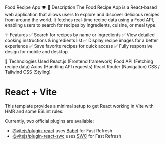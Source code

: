 Food Recipe App 🍽️
📌 Description
The Food Recipe App is a React-based web application that allows users to explore and discover delicious recipes from around the world. It fetches real-time recipe data using a Food API, enabling users to search for recipes by ingredients, cuisine, or meal type.

✨ Features
✅ Search for recipes by name or ingredients
✅ View detailed cooking instructions & ingredients list
✅ Display recipe images for a better experience
✅ Save favorite recipes for quick access
✅ Fully responsive design for mobile and desktop

🔧 Technologies Used
React.js (Frontend framework)
Food API (Fetching recipe data)
Axios (Handling API requests)
React Router (Navigation)
CSS / Tailwind CSS (Styling)


# React + Vite

This template provides a minimal setup to get React working in Vite with HMR and some ESLint rules.

Currently, two official plugins are available:

- [@vitejs/plugin-react](https://github.com/vitejs/vite-plugin-react/blob/main/packages/plugin-react/README.md) uses [Babel](https://babeljs.io/) for Fast Refresh
- [@vitejs/plugin-react-swc](https://github.com/vitejs/vite-plugin-react-swc) uses [SWC](https://swc.rs/) for Fast Refresh
